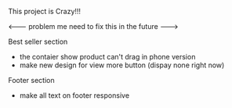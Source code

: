 This project is Crazy!!!

<--- problem me need to fix this in the future --->

Best seller section

- the contaier show product can't drag in phone version
- make new design for view more button (dispay none right now)

Footer section

- make all text on footer responsive